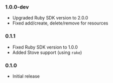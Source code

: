 ### 1.0.0-dev
  - Upgraded Ruby SDK version to 2.0.0
  - Fixed add/create, delete/remove for resources

### 0.1.1
  - Fixed Ruby SDK version to 1.0.0
  - Added Stove support (using `rake`)

### 0.1.0
  - Initial release

